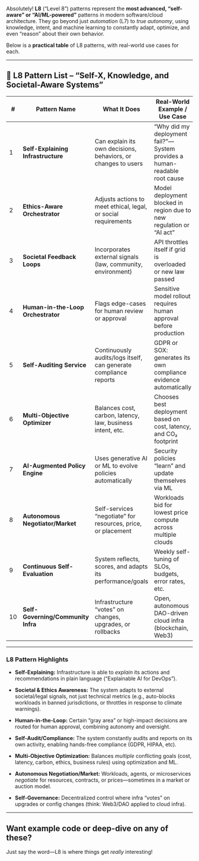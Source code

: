 Absolutely! **L8** (“Level 8”) patterns represent the **most advanced, “self-aware” or “AI/ML-powered”** patterns in modern software/cloud architecture. They go beyond just *automation* (L7) to *true autonomy*, using knowledge, intent, and machine learning to constantly adapt, optimize, and even “reason” about their own behavior.

Below is a **practical table** of L8 patterns, with real-world use cases for each.

---

## 🧠 **L8 Pattern List – “Self-X, Knowledge, and Societal-Aware Systems”**

| #  | Pattern Name                       | What It Does                                                     | Real-World Example / Use Case                                             |
| -- | ---------------------------------- | ---------------------------------------------------------------- | ------------------------------------------------------------------------- |
| 1  | **Self-Explaining Infrastructure** | Can explain its own decisions, behaviors, or changes to users    | “Why did my deployment fail?”—System provides a human-readable root cause |
| 2  | **Ethics-Aware Orchestrator**      | Adjusts actions to meet ethical, legal, or social requirements   | Model deployment blocked in region due to new regulation or “AI act”      |
| 3  | **Societal Feedback Loops**        | Incorporates external signals (law, community, environment)      | API throttles itself if grid is overloaded or new law passed              |
| 4  | **Human-in-the-Loop Orchestrator** | Flags edge-cases for human review or approval                    | Sensitive model rollout requires human approval before production         |
| 5  | **Self-Auditing Service**          | Continuously audits/logs itself, can generate compliance reports | GDPR or SOX: generates its own compliance evidence automatically          |
| 6  | **Multi-Objective Optimizer**      | Balances cost, carbon, latency, law, business intent, etc.       | Chooses best deployment based on cost, latency, and CO₂ footprint         |
| 7  | **AI-Augmented Policy Engine**     | Uses generative AI or ML to evolve policies automatically        | Security policies “learn” and update themselves via ML                    |
| 8  | **Autonomous Negotiator/Market**   | Self-services “negotiate” for resources, price, or placement     | Workloads bid for lowest price compute across multiple clouds             |
| 9  | **Continuous Self-Evaluation**     | System reflects, scores, and adapts its performance/goals        | Weekly self-tuning of SLOs, budgets, error rates, etc.                    |
| 10 | **Self-Governing/Community Infra** | Infrastructure “votes” on changes, upgrades, or rollbacks        | Open, autonomous DAO-driven cloud infra (blockchain, Web3)                |

---

### **L8 Pattern Highlights**

* **Self-Explaining:**
  Infrastructure is able to *explain* its actions and recommendations in plain language (“Explainable AI for DevOps”).

* **Societal & Ethics Awareness:**
  The system adapts to external societal/legal signals, not just technical metrics (e.g., auto-blocks workloads in banned jurisdictions, or throttles in response to climate warnings).

* **Human-in-the-Loop:**
  Certain “gray area” or high-impact decisions are routed for human approval, combining autonomy and oversight.

* **Self-Audit/Compliance:**
  The system constantly audits and reports on its own activity, enabling hands-free compliance (GDPR, HIPAA, etc).

* **Multi-Objective Optimization:**
  Balances *multiple* conflicting goals (cost, latency, carbon, ethics, business rules) using optimization and ML.

* **Autonomous Negotiation/Market:**
  Workloads, agents, or microservices *negotiate* for resources, contracts, or prices—sometimes in a market or auction model.

* **Self-Governance:**
  Decentralized control where infra “votes” on upgrades or config changes (think: Web3/DAO applied to cloud infra).

---

## **Want example code or deep-dive on any of these?**

Just say the word—L8 is where things get *really* interesting!
